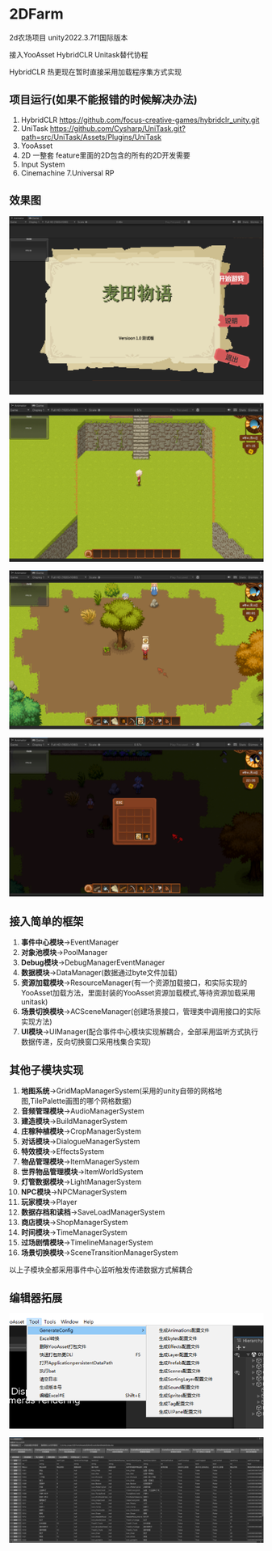 # 2DFarm

2d农场项目 unity2022.3.7f1国际版本

接入YooAsset HybridCLR Unitask替代协程

HybridCLR 热更现在暂时直接采用加载程序集方式实现

## 项目运行(如果不能报错的时候解决办法)

1. HybridCLR https://github.com/focus-creative-games/hybridclr_unity.git
2. UniTask https://github.com/Cysharp/UniTask.git?path=src/UniTask/Assets/Plugins/UniTask
3. YooAsset
4. 2D 一整套 feature里面的2D包含的所有的2D开发需要
5. Input System
6. Cinemachine
7.Universal RP

## 效果图

![Alt text](1.png)

![Alt text](2.png)

![Alt text](3.png)

![Alt text](4.png)

## 接入简单的框架

1. **事件中心模块**->EventManager
2. **对象池模块**->PoolManager
3. **Debug模块**->DebugManagerEventManager
4. **数据模块**->DataManager(数据通过byte文件加载)
5. **资源加载模块**->ResourceManager(有一个资源加载接口，和实际实现的YooAsset加载方法，里面封装的YooAsset资源加载模式,等待资源加载采用unitask)
6. **场景切换模块**->ACSceneManager(创建场景接口，管理类中调用接口的实际实现方法)
7. **UI模块**->UIManager(配合事件中心模块实现解耦合，全部采用监听方式执行数据传递，反向切换窗口采用栈集合实现)

## 其他子模块实现

1. **地图系统**->GridMapManagerSystem(采用的unity自带的网格地图,TilePalette画图的哪个网格数据)
2. **音频管理模块**->AudioManagerSystem
3. **建造模块**->BuildManagerSystem
4. **庄稼种植模块**->CropManagerSystem
5. **对话模块**->DialogueManagerSystem
6. **特效模块**->EffectsSystem
7. **物品管理模块**->ItemManagerSystem
8. **世界物品管理模块**->ItemWorldSystem
9. **灯管数据模块**->LightManagerSystem
10. **NPC模块**->NPCManagerSystem
11. **玩家模块**->Player
12. **数据存档和读档**->SaveLoadManagerSystem
13. **商店模块**->ShopManagerSystem
14. **时间模块**->TimeManagerSystem
15. **过场剧情模块**->TimelineManagerSystem
16. **场景切换模块**->SceneTransitionManagerSystem

以上子模块全都采用事件中心监听触发传递数据方式解耦合

## 编辑器拓展

![Alt text](5.png)

![Alt text](6.png)
